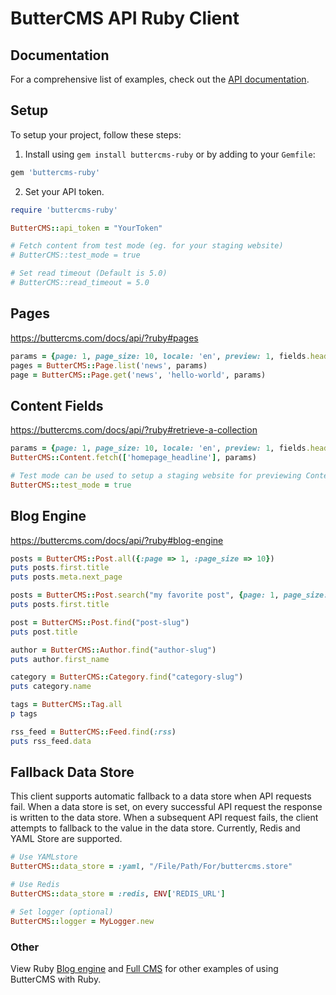 # ButterCMS API Ruby Client

## Documentation

For a comprehensive list of examples, check out the [API documentation](https://buttercms.com/docs/api/).

## Setup

To setup your project, follow these steps:

1. Install using `gem install buttercms-ruby` or by adding to your `Gemfile`:

  ```ruby
  gem 'buttercms-ruby'
  ```

2. Set your API token.

  ```ruby
  require 'buttercms-ruby'

  ButterCMS::api_token = "YourToken"

  # Fetch content from test mode (eg. for your staging website)
  # ButterCMS::test_mode = true

  # Set read timeout (Default is 5.0)
  # ButterCMS::read_timeout = 5.0
  ```

## Pages

https://buttercms.com/docs/api/?ruby#pages


```ruby
params = {page: 1, page_size: 10, locale: 'en', preview: 1, fields.headline: 'foo bar', levels: 2} # optional
pages = ButterCMS::Page.list('news', params)
page = ButterCMS::Page.get('news', 'hello-world', params)
```

## Content Fields

https://buttercms.com/docs/api/?ruby#retrieve-a-collection

```ruby
params = {page: 1, page_size: 10, locale: 'en', preview: 1, fields.headline: 'foo bar', levels: 2} # optional
ButterCMS::Content.fetch(['homepage_headline'], params)

# Test mode can be used to setup a staging website for previewing Content Fields or for testing content during local development. To fetch content from test mode add the following configuration:
ButterCMS::test_mode = true
```

## Blog Engine

https://buttercms.com/docs/api/?ruby#blog-engine

```ruby
posts = ButterCMS::Post.all({:page => 1, :page_size => 10})
puts posts.first.title
puts posts.meta.next_page

posts = ButterCMS::Post.search("my favorite post", {page: 1, page_size: 10})
puts posts.first.title

post = ButterCMS::Post.find("post-slug")
puts post.title

author = ButterCMS::Author.find("author-slug")
puts author.first_name

category = ButterCMS::Category.find("category-slug")
puts category.name

tags = ButterCMS::Tag.all
p tags

rss_feed = ButterCMS::Feed.find(:rss)
puts rss_feed.data
```


## Fallback Data Store

This client supports automatic fallback to a data store when API requests fail. When a data store is set, on every successful API request the response is written to the data store. When a subsequent API request fails, the client attempts to fallback to the value in the data store. Currently, Redis and YAML Store are supported.

```ruby
# Use YAMLstore
ButterCMS::data_store = :yaml, "/File/Path/For/buttercms.store"

# Use Redis
ButterCMS::data_store = :redis, ENV['REDIS_URL']

# Set logger (optional)
ButterCMS::logger = MyLogger.new
```

### Other

View Ruby [Blog engine](https://buttercms.com/ruby-blog-engine/) and [Full CMS](https://buttercms.com/ruby-cms/) for other examples of using ButterCMS with Ruby.
